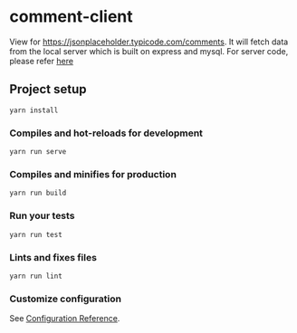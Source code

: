 # comment-client

View for https://jsonplaceholder.typicode.com/comments. It will fetch data from the local server which is built on express and mysql. For server code, please refer [here](https://github.com/syogaraj/typicode-server)

## Project setup
```
yarn install
```

### Compiles and hot-reloads for development
```
yarn run serve
```

### Compiles and minifies for production
```
yarn run build
```

### Run your tests
```
yarn run test
```

### Lints and fixes files
```
yarn run lint
```

### Customize configuration
See [Configuration Reference](https://cli.vuejs.org/config/).
